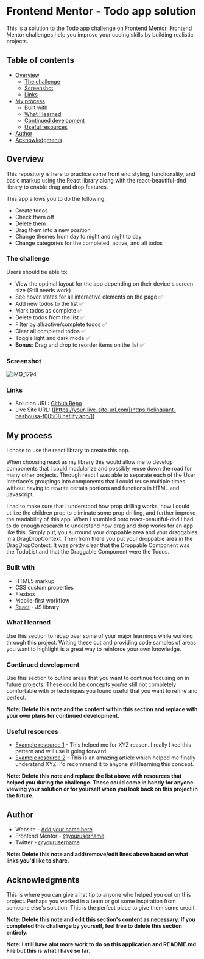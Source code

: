 # Frontend Mentor - Todo app solution

This is a solution to the [Todo app challenge on Frontend Mentor](https://www.frontendmentor.io/challenges/todo-app-Su1_KokOW). Frontend Mentor challenges help you improve your coding skills by building realistic projects. 

## Table of contents

- [Overview](#overview)
  - [The challenge](#the-challenge)
  - [Screenshot](#screenshot)
  - [Links](#links)
- [My process](#my-process)
  - [Built with](#built-with)
  - [What I learned](#what-i-learned)
  - [Continued development](#continued-development)
  - [Useful resources](#useful-resources)
- [Author](#author)
- [Acknowledgments](#acknowledgments)

## Overview

This repository is here to practice some front end styling, functionality, and basic markup using the React library along with the react-beautiful-dnd library to enable drag and drop features. 

This app allows you to do the following: 
- Create todos
- Check them off
- Delete them
- Drag them into a new position
- Change themes from day to night and night to day
- Change categories for the completed, active, and all todos

### The challenge

Users should be able to:

- View the optimal layout for the app depending on their device's screen size (Still needs work)
- See hover states for all interactive elements on the page ✅
- Add new todos to the list ✅
- Mark todos as complete ✅
- Delete todos from the list ✅
- Filter by all/active/complete todos ✅
- Clear all completed todos ✅
- Toggle light and dark mode ✅
- **Bonus**: Drag and drop to reorder items on the list ✅

### Screenshot

![IMG_1794](https://github.com/fullspeccoder/frontendmentor-todo-app/assets/48267755/dde659c1-1ec7-4da1-8490-6ab9cd0b171a)

### Links

- Solution URL: [Github Repo]([https://your-solution-url.com](https://github.com/fullspeccoder/frontendmentor-todo-app))
- Live Site URL: ([https://your-live-site-url.com](https://clinquant-basbousa-f00508.netlify.app/])

## My process

I chose to use the react library to create this app.

When choosing react as my library this would allow me to develop components that I could modularize and possibly reuse down the road for many other projects. Through react I was able to separate each of the User Interface's groupings into components that I could reuse multiple times without having to rewrite certain portions and functions in HTML and Javascript.

I had to make sure that I understood how prop drilling works, how I could utilize the children prop to eliminate some prop drilling, and further improve the readability of this app. When I stumbled onto react-beautiful-dnd I had to do enough research to understand how drag and drop works for an app like this. Simply put, you surround your droppable area and your draggables in a DragDropContext. Then from there you put your droppable area in the DragDropContext. It was pretty clear that the Droppable Component was the TodoList and that the Draggable Component were the Todos.

### Built with

- HTML5 markup
- CSS custom properties
- Flexbox
- Mobile-first workflow
- [React](https://reactjs.org/) - JS library


### What I learned

Use this section to recap over some of your major learnings while working through this project. Writing these out and providing code samples of areas you want to highlight is a great way to reinforce your own knowledge.

### Continued development

Use this section to outline areas that you want to continue focusing on in future projects. These could be concepts you're still not completely comfortable with or techniques you found useful that you want to refine and perfect.

**Note: Delete this note and the content within this section and replace with your own plans for continued development.**

### Useful resources

- [Example resource 1](https://www.example.com) - This helped me for XYZ reason. I really liked this pattern and will use it going forward.
- [Example resource 2](https://www.example.com) - This is an amazing article which helped me finally understand XYZ. I'd recommend it to anyone still learning this concept.

**Note: Delete this note and replace the list above with resources that helped you during the challenge. These could come in handy for anyone viewing your solution or for yourself when you look back on this project in the future.**

## Author

- Website - [Add your name here](https://www.your-site.com)
- Frontend Mentor - [@yourusername](https://www.frontendmentor.io/profile/yourusername)
- Twitter - [@yourusername](https://www.twitter.com/yourusername)

**Note: Delete this note and add/remove/edit lines above based on what links you'd like to share.**

## Acknowledgments

This is where you can give a hat tip to anyone who helped you out on this project. Perhaps you worked in a team or got some inspiration from someone else's solution. This is the perfect place to give them some credit.

**Note: Delete this note and edit this section's content as necessary. If you completed this challenge by yourself, feel free to delete this section entirely.**

**Note: I still have alot more work to do on this application and README.md File but this is what I have so far.**
